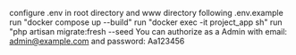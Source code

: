 configure .env in root directory and www directory following .env.example
run "docker compose up --build"
run "docker exec -it project_app sh"
run "php artisan migrate:fresh --seed
You can authorize as a Admin with email: admin@example.com and password: Aa123456